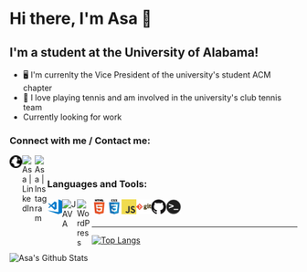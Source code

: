 # Hi there, I'm Asa 👋

## I'm a student at the University of Alabama!
- :desktop_computer: I'm currenlty the Vice President of the university's student ACM chapter
- :tennis: I love playing tennis and am involved in the university's club tennis team
- Currently looking for work

### Connect with me / Contact me:

[<img align="left" alt="asadillahunty.com" width="22px" src="https://raw.githubusercontent.com/iconic/open-iconic/master/svg/globe.svg" />][website]
[<img align="left" alt="Asa | LinkedIn" width="22px" src="https://simpleicons.org/icons/linkedin.svg" />][linkedin]
[<img align="left" alt="Asa | Instagram" width="22px" src="https://simpleicons.org/icons/gmail.svg" />][email]

<br />

### Languages and Tools:

<img align="left" alt="Visual Studio Code" width="26px" src="https://raw.githubusercontent.com/github/explore/80688e429a7d4ef2fca1e82350fe8e3517d3494d/topics/visual-studio-code/visual-studio-code.png" />
<img align="left" alt="JAVA" width="26px" src="https://simpleicons.org/icons/java.svg" />
<img align="left" alt="WordPress" width="26px" src="https://simpleicons.org/icons/wordpress.svg" />

<img align="left" alt="HTML5" width="26px" src="https://raw.githubusercontent.com/github/explore/80688e429a7d4ef2fca1e82350fe8e3517d3494d/topics/html/html.png" />
<img align="left" alt="CSS3" width="26px" src="https://raw.githubusercontent.com/github/explore/80688e429a7d4ef2fca1e82350fe8e3517d3494d/topics/css/css.png" />
<img align="left" alt="JavaScript" width="26px" src="https://raw.githubusercontent.com/github/explore/80688e429a7d4ef2fca1e82350fe8e3517d3494d/topics/javascript/javascript.png" />
<img align="left" alt="Git" width="26px" src="https://raw.githubusercontent.com/github/explore/80688e429a7d4ef2fca1e82350fe8e3517d3494d/topics/git/git.png" />
<img align="left" alt="GitHub" width="26px" src="https://raw.githubusercontent.com/github/explore/78df643247d429f6cc873026c0622819ad797942/topics/github/github.png" />
<img align="left" alt="HTML5" width="26px" src="https://raw.githubusercontent.com/github/explore/80688e429a7d4ef2fca1e82350fe8e3517d3494d/topics/terminal/terminal.png" />

<br />
<br />

---

[![Top Langs](https://github-readme-stats.vercel.app/api/top-langs/?username=asa-dillahunty&layout=compact)](https://github.com/anuraghazra/github-readme-stats)

<img align="left" alt="Asa's Github Stats" src="https://github-readme-stats.vercel.app/api?username=asa-dillahunty&show_icons=true&hide_border=true" />

<br />

[website]: http://www.asadillahunty.com
[linkedin]: https://linkedin.com/in/asa-dillahunty
[email]: mailto:asdillahunty@crimson.ua.edu